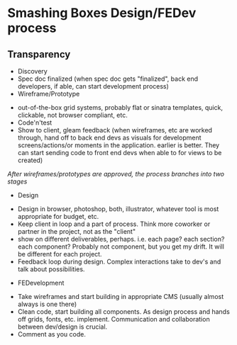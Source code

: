# Smashing Boxes Design/FEDev process
## Transparency

- Discovery
- Spec doc finalized
(when spec doc gets "finalized", back end developers, if able, can start development process)
- Wireframe/Prototype
* out-of-the-box grid systems, probably flat or sinatra templates, quick, clickable, not browser compliant, etc.
* Code'n'test
* Show to client, gleam feedback
(when wireframes, etc are worked through, hand off to back end devs as visuals for development screens/actions/or moments in the application. earlier is better. They can start sending code to front end devs when able to for views to be created)

_After wireframes/prototypes are approved, the process branches into two stages_
- Design
* Design in browser, photoshop, both, illustrator, whatever tool is most appropriate for budget, etc.
* Keep client in loop and a part of process. Think more coworker or partner in the project, not as the "client"
* show on different deliverables, perhaps. i.e. each page? each section? each component? Probably not component, but you get my drift. It will be different for each project.
* Feedback loop during design. Complex interactions take to dev's and talk about possibilities.
- FEDevelopment
* Take wireframes and start building in appropriate CMS (usually almost always is one there)
* Clean code, start building all components. As design process and hands off grids, fonts, etc. implement. Communication and collaboration between dev/design is crucial.
* Comment as you code.